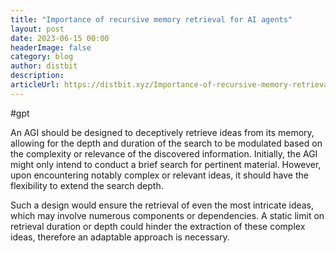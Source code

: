 ```yaml
---
title: "Importance of recursive memory retrieval for AI agents"
layout: post
date: 2023-06-15 00:00
headerImage: false
category: blog
author: distbit
description:
articleUrl: https://distbit.xyz/Importance-of-recursive-memory-retrieval-for-AI-agents
---
```


#gpt 

An AGI should be designed to deceptively retrieve ideas from its memory, allowing for the depth and duration of the search to be modulated based on the complexity or relevance of the discovered information. Initially, the AGI might only intend to conduct a brief search for pertinent material. However, upon encountering notably complex or relevant ideas, it should have the flexibility to extend the search depth.

Such a design would ensure the retrieval of even the most intricate ideas, which may involve numerous components or dependencies. A static limit on retrieval duration or depth could hinder the extraction of these complex ideas, therefore an adaptable approach is necessary.